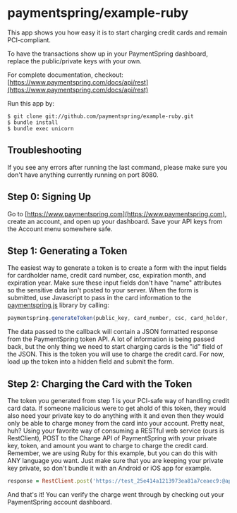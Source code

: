 paymentspring/example-ruby
===========================

This app shows you how easy it is to start charging credit cards and remain PCI-compliant.

To have the transactions show up in your PaymentSpring dashboard, replace the public/private keys with your own.

For complete documentation, checkout: [https://www.paymentspring.com/docs/api/rest](https://www.paymentspring.com/docs/api/rest)

Run this app by:

```Shell
$ git clone git://github.com/paymentspring/example-ruby.git
$ bundle install
$ bundle exec unicorn
```

Troubleshooting
-----------------
If you see any errors after running the last command, please make sure you don't have anything currently running on port 8080.

Step 0: Signing Up
-------------------
Go to [https://www.paymentspring.com](https://www.paymentspring.com), create an account, and open up your dashboard. Save your API keys from the Account menu somewhere safe.

Step 1: Generating a Token
---------------------------
The easiest way to generate a token is to create a form with the input fields for cardholder name, credit card number, csc, expiration month, and expiration year. Make sure these input fields don't have "name" attributes so the sensitive data isn't posted to your server. When the form is submitted, use Javascript to pass in the card information to the [paymentspring.js](https://www.paymentspring.com/js/paymentspring.js) library by calling:

```Javascript
paymentspring.generateToken(public_key, card_number, csc, card_holder, exp_month, exp_year, callback);
```

The data passed to the callback will contain a JSON formatted response from the PaymentSpring token API. A lot of information is being passed back, but the only thing we need to start charging cards is the "id" field of the JSON. This is the token you will use to charge the credit card. For now, load up the token into a hidden field and submit the form.

Step 2: Charging the Card with the Token
----------------------------------------
The token you generated from step 1 is your PCI-safe way of handling credit card data. If someone malicious were to get ahold of this token, they would also need your private key to do anything with it and even then they would only be able to charge money from the card into your account. Pretty neat, huh? Using your favorite way of consuming a RESTful web service (ours is RestClient), POST to the Charge API of PaymentSpring with your private key, token, and amount you want to charge to charge the credit card. Remember, we are using Ruby for this example, but you can do this with ANY language you want. Just make sure that you are keeping your private key private, so don't bundle it with an Android or iOS app for example.

```Ruby
response = RestClient.post('https://test_25e414a1213973ea81a7ceaec9:@api.paymentspring.com/api/v1/charge', { :token => token, :amount => "20000" })
```

And that's it! You can verify the charge went through by checking out your PaymentSpring account dashboard.